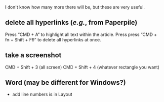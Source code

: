 I don't know how many more there will be, but these are very useful.

## delete all hyperlinks (_e.g._, from Paperpile)

Press “CMD + A” to highlight all text within the article. Press press “CMD + fn + Shift + F9” to delete all hyperlinks at once.

## take a screenshot

CMD + Shift + 3 (all screen)
CMD + Shift + 4 (whatever rectangle you want)

## Word (may be different for Windows?)

* add line numbers is in Layout
